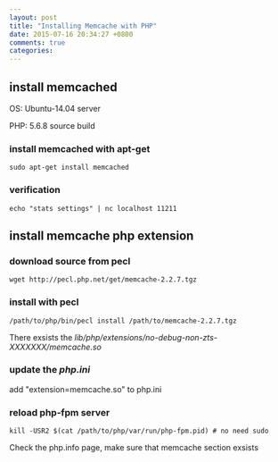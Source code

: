 ```yaml
---
layout: post
title: "Installing Memcache with PHP"
date: 2015-07-16 20:34:27 +0800
comments: true
categories:
---
```


## install memcached

  OS: Ubuntu-14.04 server

  PHP: 5.6.8 source build

### install memcached with apt-get
```
sudo apt-get install memcached
```

### verification
```
echo "stats settings" | nc localhost 11211
```

## install memcache php extension

### download source from pecl

```
wget http://pecl.php.net/get/memcache-2.2.7.tgz
```

### install with pecl
```
/path/to/php/bin/pecl install /path/to/memcache-2.2.7.tgz
```

There exsists the *lib/php/extensions/no-debug-non-zts-XXXXXXX/memcache.so*

### update the *php.ini*
add "extension=memcache.so" to php.ini

### reload php-fpm server
```
kill -USR2 $(cat /path/to/php/var/run/php-fpm.pid) # no need sudo
```
Check the php.info page, make sure that memcache section exsists

